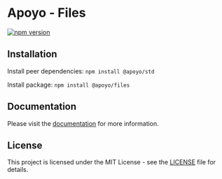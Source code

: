 # Apoyo - Files

[![npm version](https://badgen.net/npm/v/@apoyo/files)](https://www.npmjs.com/package/@apoyo/files)

## Installation

Install peer dependencies:
`npm install @apoyo/std`

Install package:
`npm install @apoyo/files`

## Documentation

Please visit the [documentation](https://nx-apoyo.netlify.app/guide/files/getting-started.html) for more information.

## License

This project is licensed under the MIT License - see the [LICENSE](LICENSE) file for details.
